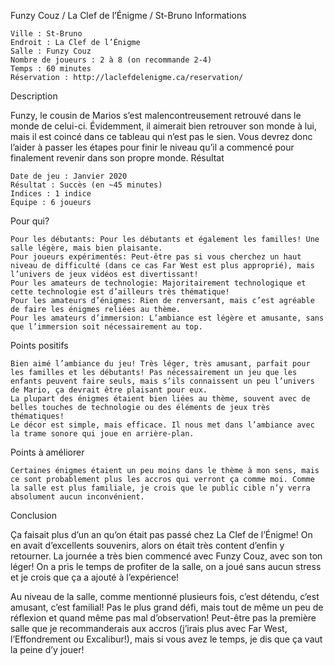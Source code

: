 
Funzy Couz / La Clef de l’Énigme / St-Bruno
Informations

    Ville : St-Bruno
    Endroit : La Clef de l’Énigme
    Salle : Funzy Couz
    Nombre de joueurs : 2 à 8 (on recommande 2-4)
    Temps : 60 minutes
    Réservation : http://laclefdelenigme.ca/reservation/

Description

Funzy, le cousin de Marios s’est malencontreusement retrouvé dans le monde de celui-ci. Évidemment, il aimerait bien retrouver son monde à lui, mais il est coincé dans ce tableau qui n’est pas le sien. Vous devrez donc l’aider à passer les étapes pour finir le niveau qu’il a commencé pour finalement revenir dans son propre monde.
Résultat

    Date de jeu : Janvier 2020
    Résultat : Succès (en ~45 minutes)
    Indices : 1 indice
    Équipe : 6 joueurs

Pour qui?

    Pour les débutants: Pour les débutants et également les familles! Une salle légère, mais bien plaisante.
    Pour joueurs expérimentés: Peut-être pas si vous cherchez un haut niveau de difficulté (dans ce cas Far West est plus approprié), mais l’univers de jeux vidéos est divertissant!
    Pour les amateurs de technologie: Majoritairement technologique et cette technologie est d’ailleurs très thématique!
    Pour les amateurs d’énigmes: Rien de renversant, mais c’est agréable de faire les énigmes reliées au thème.
    Pour les amateurs d’immersion: L’ambiance est légère et amusante, sans que l’immersion soit nécessairement au top.

 Points positifs

    Bien aimé l’ambiance du jeu! Très léger, très amusant, parfait pour les familles et les débutants! Pas nécessairement un jeu que les enfants peuvent faire seuls, mais s’ils connaissent un peu l’univers de Mario, ça devrait être plaisant pour eux.
    La plupart des énigmes étaient bien liées au thème, souvent avec de belles touches de technologie ou des éléments de jeux très thématiques!
    Le décor est simple, mais efficace. Il nous met dans l’ambiance avec la trame sonore qui joue en arrière-plan.

Points à améliorer

    Certaines énigmes étaient un peu moins dans le thème à mon sens, mais ce sont probablement plus les accros qui verront ça comme moi. Comme la salle est plus familiale, je crois que le public cible n’y verra absolument aucun inconvénient.

Conclusion

Ça faisait plus d’un an qu’on était pas passé chez La Clef de l’Énigme! On en avait d’excellents souvenirs, alors on était très content d’enfin y retourner. La journée a très bien commencé avec Funzy Couz, avec son ton léger! On a pris le temps de profiter de la salle, on a joué sans aucun stress et je crois que ça a ajouté à l’expérience!

Au niveau de la salle, comme mentionné plusieurs fois, c’est détendu, c’est amusant, c’est familial! Pas le plus grand défi, mais tout de même un peu de réflexion et quand même pas mal d’observation! Peut-être pas la première salle que je recommanderais aux accros (j’irais plus avec Far West, l’Effondrement ou Excalibur!), mais si vous avez le temps, je dis que ça vaut la peine d’y jouer!
